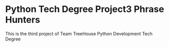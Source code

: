 # Python Tech Degree Project3 Phrase Hunters
 This is the third project of Team TreeHouse Python Development Tech Degree
